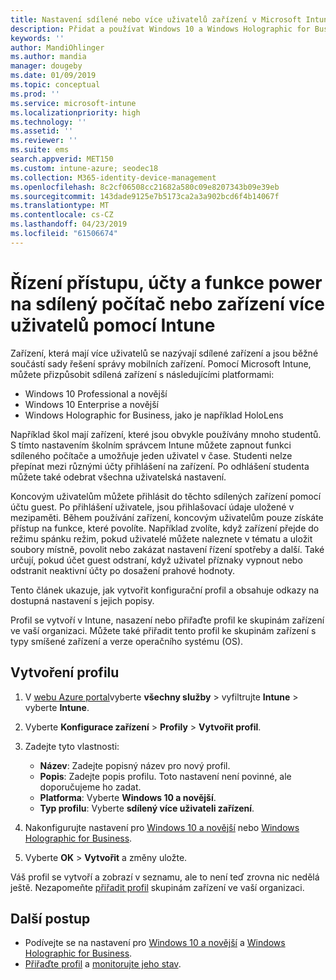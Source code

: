 ```yaml
---
title: Nastavení sdílené nebo více uživatelů zařízení v Microsoft Intune – Azure | Dokumentace Microsoftu
description: Přidat a používat Windows 10 a Windows Holographic for Business zařízení, která jsou sdílená nebo použít víc uživatelů v Microsoft Intune. Zobrazit seznam všech nastavení a co dělají na zařízeních, včetně Microsoft HoloLens. Řídit účty hostů, Správa účtů a odstranit neaktivní účty, povolit nebo zakázat ukládání do místního úložiště, nastavení napájení a režimu spánku možnosti, vyberte při aktualizace jsou nainstalovány a používat zařízení v prostředí education v profilu konfigurace zařízení.
keywords: ''
author: MandiOhlinger
ms.author: mandia
manager: dougeby
ms.date: 01/09/2019
ms.topic: conceptual
ms.prod: ''
ms.service: microsoft-intune
ms.localizationpriority: high
ms.technology: ''
ms.assetid: ''
ms.reviewer: ''
ms.suite: ems
search.appverid: MET150
ms.custom: intune-azure; seodec18
ms.collection: M365-identity-device-management
ms.openlocfilehash: 8c2cf06508cc21682a580c09e8207343b09e39eb
ms.sourcegitcommit: 143dade9125e7b5173ca2a3a902bcd6f4b14067f
ms.translationtype: MT
ms.contentlocale: cs-CZ
ms.lasthandoff: 04/23/2019
ms.locfileid: "61506674"
---
```

# <a name="control-access-accounts-and-power-features-on-shared-pc-or-multi-user-devices-using-intune"></a>Řízení přístupu, účty a funkce power na sdílený počítač nebo zařízení více uživatelů pomocí Intune

Zařízení, která mají více uživatelů se nazývají sdílené zařízení a jsou běžné součástí sady řešení správy mobilních zařízení. Pomocí Microsoft Intune, můžete přizpůsobit sdílená zařízení s následujícími platformami:

- Windows 10 Professional a novější
- Windows 10 Enterprise a novější
- Windows Holographic for Business, jako je například HoloLens

Například škol mají zařízení, které jsou obvykle používány mnoho studentů. S tímto nastavením školním správcem Intune můžete zapnout funkci sdíleného počítače a umožňuje jeden uživatel v čase. Studenti nelze přepínat mezi různými účty přihlášení na zařízení. Po odhlášení studenta můžete také odebrat všechna uživatelská nastavení.

Koncovým uživatelům můžete přihlásit do těchto sdílených zařízení pomocí účtu guest. Po přihlášení uživatele, jsou přihlašovací údaje uložené v mezipaměti. Během používání zařízení, koncovým uživatelům pouze získáte přístup na funkce, které povolíte. Například zvolíte, když zařízení přejde do režimu spánku režim, pokud uživatelé můžete naleznete v tématu a uložit soubory místně, povolit nebo zakázat nastavení řízení spotřeby a další. Také určují, pokud účet guest odstraní, když uživatel příznaky vypnout nebo odstranit neaktivní účty po dosažení prahové hodnoty.

Tento článek ukazuje, jak vytvořit konfigurační profil a obsahuje odkazy na dostupná nastavení s jejich popisy.

Profil se vytvoří v Intune, nasazení nebo přiřaďte profil ke skupinám zařízení ve vaší organizaci. Můžete také přiřadit tento profil ke skupinám zařízení s typy smíšené zařízení a verze operačního systému (OS).

## <a name="create-the-profile"></a>Vytvoření profilu

1. V [webu Azure portal](https://portal.azure.com)vyberte **všechny služby** > vyfiltrujte **Intune** > vyberte **Intune**.
2. Vyberte **Konfigurace zařízení** > **Profily** > **Vytvořit profil**.
3. Zadejte tyto vlastnosti:

   - **Název**: Zadejte popisný název pro nový profil.
   - **Popis**: Zadejte popis profilu. Toto nastavení není povinné, ale doporučujeme ho zadat.
   - **Platforma**: Vyberte **Windows 10 a novější**.
   - **Typ profilu**: Vyberte **sdílený více uživateli zařízení**.

4. Nakonfigurujte nastavení pro [Windows 10 a novější](shared-user-device-settings-windows.md) nebo [Windows Holographic for Business](shared-user-device-settings-windows-holographic.md).

5. Vyberte **OK** > **Vytvořit** a změny uložte.

Váš profil se vytvoří a zobrazí v seznamu, ale to není teď zrovna nic nedělá ještě. Nezapomeňte [přiřadit profil](device-profile-assign.md) skupinám zařízení ve vaší organizaci.

## <a name="next-steps"></a>Další postup

- Podívejte se na nastavení pro [Windows 10 a novější](shared-user-device-settings-windows.md) a [Windows Holographic for Business](shared-user-device-settings-windows-holographic.md).
- [Přiřaďte profil](device-profile-assign.md) a [monitorujte jeho stav](device-profile-monitor.md).
